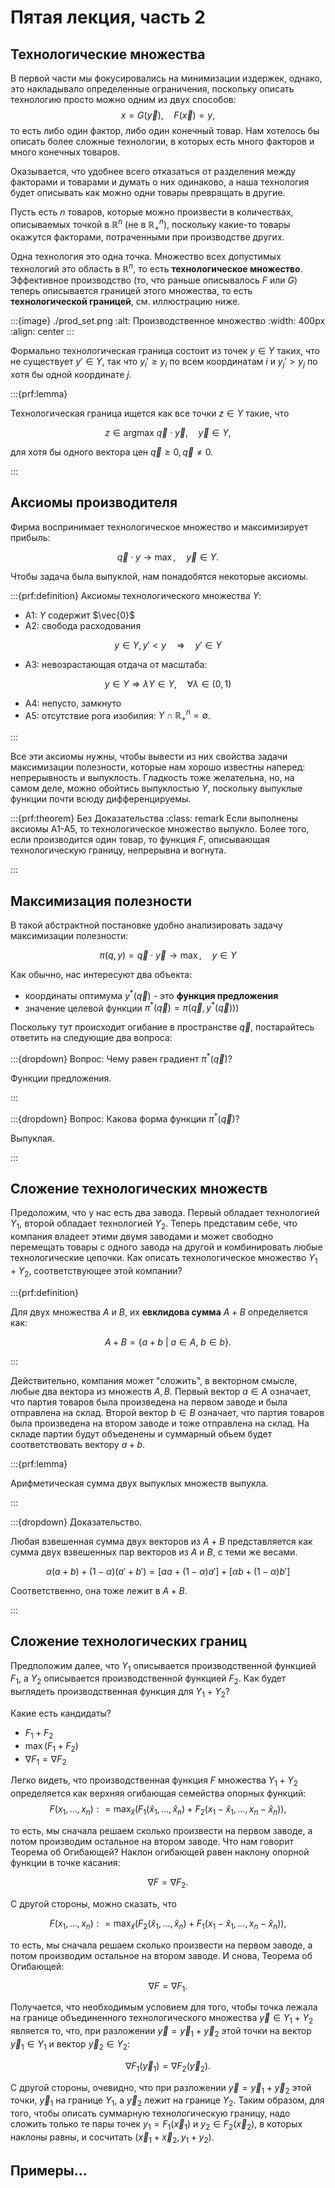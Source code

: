 # Пятая лекция, часть 2

## Технологические множества

В первой части мы фокусировались на минимизации издержек, однако, это накладывало определенные ограничения, поскольку описать технологию просто можно одним из двух способов:
$$ x = G(\vec y), \quad F(\vec x) = y,$$
то есть либо один фактор, либо один конечный товар. Нам хотелось бы описать более сложные технологии, в которых есть много факторов и много конечных товаров.

Оказывается, что удобнее всего отказаться от разделения между факторами и товарами и думать о них одинаково, а наша технология будет описывать как можно одни товары превращать в другие.

Пусть есть $n$ товаров, которые можно произвести в количествах, описываемых точкой в $\mathbb{R}^n$ (не в $\mathbb{R}^n_+$), поскольку какие-то товары окажутся факторами, потраченными при производстве других. 

Одна технология это одна точка. Множество всех допустимых технологий это область в $\mathbb{R}^n$, то есть **технологическое множество**. Эффективное производство (то, что раньше описывалось $F$ или $G$) теперь описывается границей этого множества, то есть **технологической границей**, см. иллюстрацию ниже.

:::{image} ./prod_set.png
:alt: Производственное множество
:width: 400px
:align: center
:::

Формально технологическая граница состоит из точек $y \in Y$ таких, что не существует $y' \in Y$, так что $y_i' \geqslant y_i$ по всем координатам $i$ и $y_j' > y_j$ по хотя бы одной координате $j$.

:::{prf:lemma}

Технологическая граница ищется как все точки $z \in Y$ такие, что

$$ z \in \text{argmax } \vec q \cdot \vec y, \quad \vec y \in Y,$$

для хотя бы одного вектора цен $\vec q \geqslant 0, \vec q \neq 0$.

:::

## Аксиомы производителя

Фирма воспринимает технологическое множество и максимизирует прибыль:

$$ \vec q \cdot y \to \max, \quad \vec y \in Y.$$

Чтобы задача была выпуклой, нам понадобятся некоторые аксиомы.

:::{prf:definition}
Аксиомы технологического множества $Y$:

- A1: $Y$ содержит $\vec{0}$
- A2: свобода расходования

$$ y \in Y, y' < y \quad \Rightarrow \quad y' \in Y$$

- A3: невозрастающая отдача от масштаба:

$$y \in Y \Rightarrow \lambda Y \in Y, \quad \forall \lambda \in (0,1)$$

- A4: непусто, замкнуто
- A5: отсутствие рога изобилия: $Y \cap \mathbb{R}^n_{+} = \emptyset$.

:::

Все эти аксиомы нужны, чтобы вывести из них свойства задачи максимизации полезности, которые нам хорошо известны наперед: непрерывность и выпуклость. Гладкость тоже желательна, но, на самом деле, можно обойтись выпуклостью $Y$, поскольку выпуклые функции почти всюду дифференцируемы.

:::{prf:theorem} Без Доказательства
:class: remark
Если выполнены аксиомы A1-A5, то технологическое множество выпукло. Более того, если производится один товар, то функция $F$, описывающая технологическую границу, непрерывна и вогнута.

:::

## Максимизация полезности

В такой абстрактной постановке удобно анализировать задачу максимизации полезности:

$$ \pi(q, y) = \vec q \cdot \vec y \to \max, \quad y \in Y$$

Как обычно, нас интересуют два объекта:

- координаты оптимума $y^{\ast}(\vec q)$ - это **функция предложения**
- значение целевой функции $\pi^{\ast}(\vec q) = \pi(\vec q, y^{\ast}(\vec q)))$

Поскольку тут происходит огибание в пространстве $\vec q$, постарайтесь ответить на следующие два вопроса:

:::{dropdown} Вопрос: Чему равен градиент $\pi^{\ast}(\vec q)$?

Функции предложения.

:::

:::{dropdown} Вопрос: Какова форма функции $\pi^{\ast}(\vec q)$?

Выпуклая.

:::

## Сложение технологических множеств

Предоложим, что у нас есть два завода. Первый обладает технологией $Y_1$, второй обладает технологией $Y_2$. Теперь представим себе, что компания владеет этими двумя заводами и может свободно перемещать товары с одного завода на другой и комбинировать любые технологические цепочки. Как описать технологическое множество $Y_1 + Y_2$, соответствующее этой компании?

:::{prf:definition}

Для двух множества $A$ и $B$, их **евклидова сумма** $A+B$ определяется как:

$$ A+B = \{a + b \ | \ a \in A, \ b \in b\}.$$

:::

Действительно, компания может "сложить", в векторном смысле, любые два вектора из множеств $A, B$. Первый вектор $a \in A$ означает, что партия товаров была произведена на первом заводе и была отправлена на склад. Второй вектор $b \in B$ означает, что партия товаров была произведена на втором заводе и тоже отправлена на склад. На складе партии будут объеденены и суммарный обьем будет соответствовать вектору $a + b$.

:::{prf:lemma}

Арифметическая сумма двух выпуклых множеств выпукла.

:::

:::{dropdown} Доказательство.

Любая взвешенная сумма двух векторов из $A+B$ представляется как сумма двух взвешенных пар векторов из $A$ и $B$, с теми же весами.

$$ \alpha(a + b) + (1-\alpha)(a'+b') = [\alpha a + (1-\alpha) a'] + [\alpha b + (1-\alpha) b']$$

Соответственно, она тоже лежит в $A + B$.

:::

## Сложение технологических границ

Предположим далее, что $Y_1$ описывается производственной функцией $F_1$, а $Y_2$ описывается производственной функцией $F_2$. Как будет выглядеть производственная функция для $Y_1 + Y_2$?

Какие есть кандидаты?

- $F_1 + F_2$
- $\max(F_1 + F_2)$
- $\nabla F_1 = \nabla F_2$

Легко видеть, что производственная функция $F$ множества $Y_1 + Y_2$ определяется как верхняя огибающая семейства опорных функций: $$F(x_1, \ldots, x_n) : = \max_{\hat x} \left(F_1(\hat x_1, \ldots, \hat x_n) + F_2(x_1 - \hat x_1, \ldots, x_n - \hat x_n)\right),$$

то есть, мы сначала решаем сколько произвести на первом заводе, а потом производим остальное на втором заводе. Что нам говорит Теорема об Огибающей? Наклон огибающей равен наклону опорной функции в точке касания:

$$ \nabla F = \nabla F_2.$$

С другой стороны, можно сказать, что

$$F(x_1, \ldots, x_n) : = \max_{\hat x} \left(F_2(\hat x_1, \ldots, \hat x_n) + F_1(x_1 - \hat x_1, \ldots, x_n - \hat x_n)\right),$$

то есть, мы сначала решаем сколько произвести на первом заводе, а потом производим остальное на втором заводе. И снова, Теорема об Огибающей:

$$ \nabla F = \nabla F_1.$$

Получается, что необходимым условием для того, чтобы точка лежала на границе объединенного технологического множества $\vec y \in Y_1 + Y_2$ является то, что, при разложении $\vec y = \vec y_1 + \vec y_2$ этой точки на вектор $\vec y_1 \in Y_1$ и вектор $\vec y_2 \in Y_2$:

$$ \nabla F_1(\vec y_1) =  \nabla F_2(\vec y_2).$$

С другой стороны, очевидно, что при разложении $\vec y = \vec y_1 + \vec y_2$ этой точки, $\vec y_1$ на границе $Y_1$, а $\vec y_2$ лежит на границе $Y_2$. Таким образом, для того, чтобы описать суммарную технологическую границу, надо сложить только те пары точек $y_1 = F_1(\vec x_1)$ и $y_2 \in F_2(\vec x_2)$, в которых наклоны равны, и сосчитать $(\vec x_1 + \vec x_2, y_1 + y_2)$.

## Примеры...
